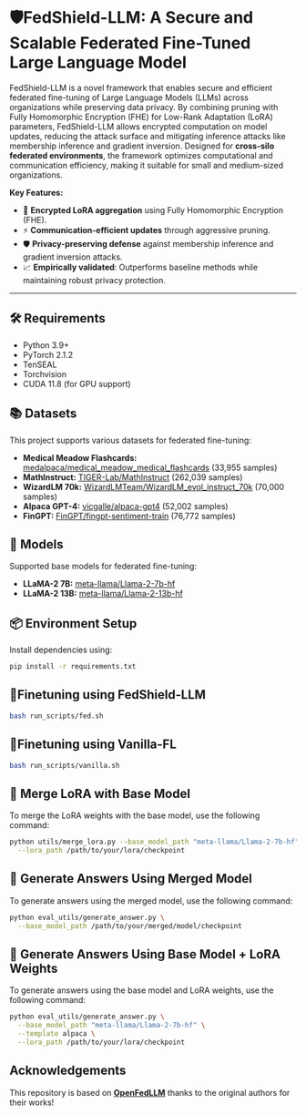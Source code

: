 # 🛡️FedShield-LLM: A Secure and Scalable Federated Fine-Tuned Large Language Model

FedShield-LLM is a novel framework that enables secure and efficient federated fine-tuning of Large Language Models (LLMs) across organizations while preserving data privacy. By combining pruning with Fully Homomorphic Encryption (FHE) for Low-Rank Adaptation (LoRA) parameters, FedShield-LLM allows encrypted computation on model updates, reducing the attack surface and mitigating inference attacks like membership inference and gradient inversion. Designed for **cross-silo federated environments**, the framework optimizes computational and communication efficiency, making it suitable for small and medium-sized organizations.

**Key Features:**
- 🚀 **Encrypted LoRA aggregation** using Fully Homomorphic Encryption (FHE).
- ⚡ **Communication-efficient updates** through aggressive pruning.
- 🛡️ **Privacy-preserving defense** against membership inference and gradient inversion attacks.
- 📈 **Empirically validated**: Outperforms baseline methods while maintaining robust privacy protection.

---
## 🛠️ Requirements

- Python 3.9+
- PyTorch 2.1.2
- TenSEAL
- Torchvision
- CUDA 11.8 (for GPU support)

## 📚 Datasets

This project supports various datasets for federated fine-tuning:

- **Medical Meadow Flashcards:** [medalpaca/medical_meadow_medical_flashcards](https://huggingface.co/datasets/medalpaca/medical_meadow_medical_flashcards) (33,955 samples)
- **MathInstruct:** [TIGER-Lab/MathInstruct](https://huggingface.co/datasets/TIGER-Lab/MathInstruct) (262,039 samples)
- **WizardLM 70k:** [WizardLMTeam/WizardLM_evol_instruct_70k](https://huggingface.co/datasets/WizardLMTeam/WizardLM_evol_instruct_70k) (70,000 samples)
- **Alpaca GPT-4:** [vicgalle/alpaca-gpt4](https://huggingface.co/datasets/vicgalle/alpaca-gpt4) (52,002 samples)
- **FinGPT:** [FinGPT/fingpt-sentiment-train](https://huggingface.co/datasets/FinGPT/fingpt-sentiment-train) (76,772 samples)


## 🤖 Models

Supported base models for federated fine-tuning:

- **LLaMA-2 7B:** [meta-llama/Llama-2-7b-hf](https://huggingface.co/meta-llama/Llama-2-7b-hf)
- **LLaMA-2 13B:** [meta-llama/Llama-2-13b-hf](https://huggingface.co/meta-llama/Llama-2-13b-hf)


## 📦 Environment Setup

Install dependencies using:

```bash
pip install -r requirements.txt
```

## 🔧Finetuning using FedShield-LLM
```bash
bash run_scripts/fed.sh
```
## 🔧Finetuning using Vanilla-FL
```bash
bash run_scripts/vanilla.sh
```

## 🔧 Merge LoRA with Base Model

To merge the LoRA weights with the base model, use the following command:

```bash
python utils/merge_lora.py --base_model_path "meta-llama/Llama-2-7b-hf" \
  --lora_path /path/to/your/lora/checkpoint
```

## 📝 Generate Answers Using Merged Model

To generate answers using the merged model, use the following command:

```bash
python eval_utils/generate_answer.py \
  --base_model_path /path/to/your/merged/model/checkpoint
```
## 📝 Generate Answers Using Base Model + LoRA Weights

To generate answers using the base model and LoRA weights, use the following command:

```bash
python eval_utils/generate_answer.py \
  --base_model_path "meta-llama/Llama-2-7b-hf" \
  --template alpaca \
  --lora_path /path/to/your/lora/checkpoint
```
## Acknowledgements

This repository is based on [**OpenFedLLM**](https://github.com/rui-ye/OpenFedLLM) thanks to the original authors for their works!
